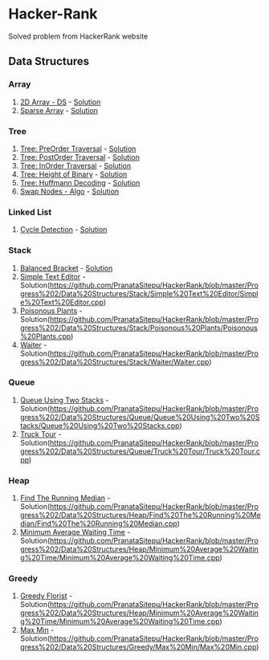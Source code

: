# Hacker-Rank
Solved problem from HackerRank website



## Data Structures

### Array
1. [2D Array - DS](https://www.hackerrank.com/challenges/2d-array/problem)              -     [Solution](https://github.com/PranataSitepu/HackerRank/blob/master/Progress%201/Data%20Structures/Arrays/2D%20Array%20-%20DS/2d%20array%20hourglass.c)
2. [Sparse Array](https://www.hackerrank.com/challenges/sparse-arrays/problem)              -     [Solution](https://github.com/PranataSitepu/HackerRank/blob/master/Progress%201/Data%20Structures/Arrays/Sparse%20Arrays/sparse%20array.cpp)

### Tree
1. [Tree: PreOrder Traversal](https://www.hackerrank.com/challenges/tree-preorder-traversal/problem)              -     [Solution](https://github.com/PranataSitepu/HackerRank/blob/master/Progress%201/Data%20Structures/Trees/Tree%20-%20Preorder%20Traversal/preOrder%20Traversal.cpp)
2. [Tree: PostOrder Traversal](https://www.hackerrank.com/challenges/tree-postorder-traversal/problem)              -     [Solution](https://github.com/PranataSitepu/HackerRank/blob/master/Progress%201/Data%20Structures/Trees/Tree%20-%20Postorder%20Traversal/postOrder%20Traversal.cpp)
3. [Tree: InOrder Traversal](https://www.hackerrank.com/challenges/tree-inorder-traversal/problem)              -     [Solution](https://github.com/PranataSitepu/HackerRank/blob/master/Progress%201/Data%20Structures/Trees/Tree%20-%20Inorder%20Traversal/inOrder%20Traversal.cpp)
4. [Tree: Height of Binary](https://www.hackerrank.com/challenges/tree-height-of-a-binary-tree/problem)              -     [Solution](https://github.com/PranataSitepu/HackerRank/blob/master/Progress%201/Data%20Structures/Trees/Tree%20-%20Height%20of%20a%20Binary/Tree%20Height.cpp)
5. [Tree: Huffmann Decoding](https://www.hackerrank.com/challenges/tree-huffman-decoding/problem)              -     [Solution](https://github.com/PranataSitepu/HackerRank/blob/master/Progress%201/Data%20Structures/Trees/Tree%20-%20Huffman%20Decoding/Tree%20Huffman%20Decoding.cpp)
6. [Swap Nodes - Algo](https://www.hackerrank.com/challenges/swap-nodes-algo/problem)              -     [Solution](https://github.com/PranataSitepu/HackerRank/blob/master/Progress%201/Data%20Structures/Trees/Swap%20Nodes%20%5BAlgo%5D/Swap%20Nodes.cpp)

### Linked List
1. [Cycle Detection](https://www.hackerrank.com/challenges/detect-whether-a-linked-list-contains-a-cycle/problem) - [Solution](https://github.com/PranataSitepu/HackerRank/blob/master/Progress%202/Data%20Structures/Linked%20List/Cycle%20Detection/Cycle%20Detection.cpp)

### Stack
1. [Balanced Bracket](https://www.hackerrank.com/challenges/balanced-brackets/problem) - [Solution](https://github.com/PranataSitepu/HackerRank/blob/master/Progress%202/Data%20Structures/Stack/Balanced%20Brackets/Balanced%20Brackets.cpp)
2. [Simple Text Editor](https://www.hackerrank.com/challenges/simple-text-editor/problem) - Solution(https://github.com/PranataSitepu/HackerRank/blob/master/Progress%202/Data%20Structures/Stack/Simple%20Text%20Editor/Simple%20Text%20Editor.cpp)
3. [Poisonous Plants](https://www.hackerrank.com/challenges/poisonous-plants/problem) - Solution(https://github.com/PranataSitepu/HackerRank/blob/master/Progress%202/Data%20Structures/Stack/Poisonous%20Plants/Poisonous%20Plants.cpp)
4. [Waiter](https://www.hackerrank.com/challenges/waiter/problem) - Solution(https://github.com/PranataSitepu/HackerRank/blob/master/Progress%202/Data%20Structures/Stack/Waiter/Waiter.cpp)

### Queue
1. [Queue Using Two Stacks](https://www.hackerrank.com/challenges/queue-using-two-stacks/problem) - Solution(https://github.com/PranataSitepu/HackerRank/blob/master/Progress%202/Data%20Structures/Queue/Queue%20Using%20Two%20Stacks/Queue%20Using%20Two%20Stacks.cpp)
2. [Truck Tour](https://www.hackerrank.com/challenges/truck-tour/problem) - Solution(https://github.com/PranataSitepu/HackerRank/blob/master/Progress%202/Data%20Structures/Queue/Truck%20Tour/Truck%20Tour.cpp)

### Heap
1. [Find The Running Median](https://www.hackerrank.com/challenges/find-the-running-median/problem) - Solution(https://github.com/PranataSitepu/HackerRank/blob/master/Progress%202/Data%20Structures/Heap/Find%20The%20Running%20Median/Find%20The%20Running%20Median.cpp)
2. [Minimum Average Waiting Time](https://www.hackerrank.com/challenges/minimum-average-waiting-time/problem) - Solution(https://github.com/PranataSitepu/HackerRank/blob/master/Progress%202/Data%20Structures/Heap/Minimum%20Average%20Waiting%20Time/Minimum%20Average%20Waiting%20Time.cpp)

### Greedy
1. [Greedy Florist](https://www.hackerrank.com/challenges/greedy-florist/problem) - Solution(https://github.com/PranataSitepu/HackerRank/blob/master/Progress%202/Data%20Structures/Heap/Minimum%20Average%20Waiting%20Time/Minimum%20Average%20Waiting%20Time.cpp)
2. [Max Min](https://www.hackerrank.com/challenges/angry-children/problem) - Solution(https://github.com/PranataSitepu/HackerRank/blob/master/Progress%202/Data%20Structures/Greedy/Max%20Min/Max%20Min.cpp)
